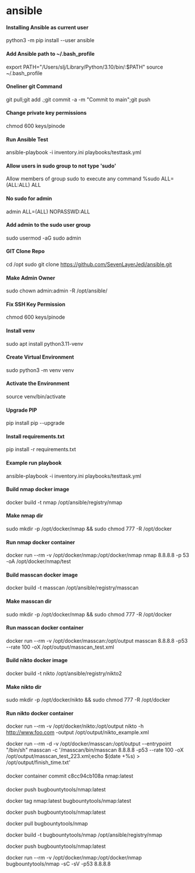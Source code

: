 # ansible

#### Installing Ansible as current user
python3 -m pip install --user ansible

#### Add Ansible path to ~/.bash_profile
export PATH="/Users/slj/Library/Python/3.10/bin/:$PATH"
source ~/.bash_profile

#### Oneliner git Command
git pull;git add .;git commit -a -m "Commit to main";git push

#### Change private key permissions
chmod 600 keys/pinode

#### Run Ansible Test
ansible-playbook -i inventory.ini playbooks/testtask.yml

#### Allow users in sudo group to not type 'sudo'
Allow members of group sudo to execute any command
%sudo   ALL=(ALL:ALL) ALL

#### No sudo for admin
admin   ALL=(ALL) NOPASSWD:ALL

#### Add admin to the sudo user group
sudo usermod -aG sudo admin

#### GIT Clone Repo
cd /opt
sudo git clone https://github.com/SevenLayerJedi/ansible.git

#### Make Admin Owner
sudo chown admin:admin -R /opt/ansible/

#### Fix SSH Key Permission
chmod 600 keys/pinode

#### Install venv
sudo apt install python3.11-venv

#### Create Virtual Environment
sudo python3 -m venv venv

#### Activate the Environment
source venv/bin/activate

#### Upgrade PIP
pip install pip --upgrade

#### Install requirements.txt
pip install -r requirements.txt

#### Example run playbook
ansible-playbook -i inventory.ini playbooks/testtask.yml


#### Build nmap docker image
docker build -t nmap /opt/ansible/registry/nmap

#### Make nmap dir
sudo mkdir -p /opt/docker/nmap && sudo chmod 777 -R /opt/docker

#### Run nmap docker container
docker run --rm -v /opt/docker/nmap:/opt/docker/nmap nmap 8.8.8.8 -p 53 -oA /opt/docker/nmap/test


#### Build masscan docker image
docker build -t masscan /opt/ansible/registry/masscan

#### Make masscan dir
sudo mkdir -p /opt/docker/nmap && sudo chmod 777 -R /opt/docker

#### Run masscan docker container
docker run --rm -v /opt/docker/masscan:/opt/output masscan 8.8.8.8 -p53 --rate 100 -oX /opt/output/masscan_test.xml



#### Build nikto docker image
docker build -t nikto /opt/ansible/registry/nikto2

#### Make nikto dir
sudo mkdir -p /opt/docker/nikto && sudo chmod 777 -R /opt/docker

#### Run nikto docker container
docker run --rm -v /opt/docker/nikto:/opt/output nikto -h http://www.foo.com -output /opt/output/nikto_example.xml





docker run --rm -d -v /opt/docker/masscan:/opt/output --entrypoint "/bin/sh" masscan -c '/masscan/bin/masscan 8.8.8.8 -p53 --rate 100 -oX /opt/output/masscan_test_223.xml;echo $(date +%s) > /opt/output/finish_time.txt'



####
docker container commit c8cc94cb108a nmap:latest



####
docker push bugbountytools/nmap:latest


docker tag nmap:latest bugbountytools/nmap:latest

docker push bugbountytools/nmap:latest

docker pull bugbountytools/nmap


docker build -t bugbountytools/nmap /opt/ansible/registry/nmap

docker push bugbountytools/nmap:latest


docker run --rm -v /opt/docker/nmap:/opt/docker/nmap bugbountytools/nmap -sC -sV -p53 8.8.8.8


